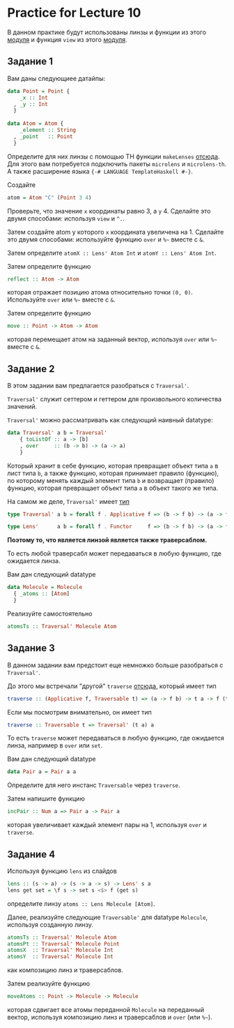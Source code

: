 # Practice for Lecture 10

В данном практике будут использованы линзы и функции из этого 
[модуля](http://hackage.haskell.org/package/microlens-0.4.10/docs/Lens-Micro.html)
и функция `view` из этого [модуля](http://hackage.haskell.org/package/microlens-0.4.10/docs/Lens-Micro-Extras.html#v:view).

## Задание 1

Вам даны следующиee датайпы:
```haskell
data Point = Point { 
    _x :: Int
  , _y :: Int
  }
  
data Atom = Atom { 
    _element :: String
  , _point   :: Point
  }
```

Определите для них линзы с помощью TH функции `makeLenses` [отсюда](http://hackage.haskell.org/package/microlens-th-0.4.2.3/docs/Lens-Micro-TH.html#v:makeLenses). 
Для этого вам потребуется подключить пакеты `microlens` и `microlens-th`. А также расширение языка `{-# LANGUAGE TemplateHaskell #-}`.

Создайте 
```haskell
atom = Atom "C" (Point 3 4)
```

Проверьте, что значение `x` координаты равно 3, а `y` 4. 
Сделайте это двумя способами: используя `view` и `^.`.

Затем создайте atom у которого `x` координата увеличена на 1. 
Сделайте это двумя способами: используйте функцию `over` и `%~` вместе с `&`.

Затем определите `atomX :: Lens' Atom Int` и `atomY :: Lens' Atom Int`.

Затем определите функцию
```haskell
reflect :: Atom -> Atom
```
которая отражает позицию атома относительно точки `(0, 0)`. Используйте `over` или `%~` вместе с `&`.

Затем определите функцию
```haskell
move :: Point -> Atom -> Atom
```
которая перемещает атом на заданный вектор, используя `over` или `%~` вместе с `&`.

## Задание 2
В этом задании вам предлагается разобраться с `Traversal'`.

`Traversal'` служит сеттером и геттером для произвольного количества значений.

`Traversal'` можно рассматривать как следующий наивный datatype:
```haskell
data Traversal' a b = Traversal'
    { toListOf :: a -> [b]
    , over     :: (b -> b) -> (a -> a)
    }
```
Который хранит в себе функцию, которая превращает объект типа `a` в лист типа `b`, а также функцию, 
которая принимает правило (функцию), по которому менять каждый элемент типа `b` и возвращает (правило) функцию, 
которая превращает объект типа `a` в объект такого же типа.

На самом же деле, `Traversal'` имеет [тип](http://hackage.haskell.org/package/microlens-0.4.10/docs/Lens-Micro.html#t:Traversal-39-)
```haskell
type Traversal' a b = forall f . Applicative f => (b -> f b) -> (a -> f a)

type Lens'      a b = forall f . Functor     f => (b -> f b) -> (a -> f a)
```

**Поэтому то, что является линзой является также траверcаблом.**

То есть любой траверсабл может передаваться в любую функцию, где ожидается линза.

Вам дан следующий datatype
```haskell
data Molecule = Molecule 
  { _atoms :: [Atom] 
  }
```

Реализуйте самостоятельно
```haskell
atomsTs :: Traversal' Molecule Atom
```

## Задание 3
В данном задании вам предстоит еще немножко больше разобраться с `Traversal'`.

До этого мы встречали "другой" `traverse` [отсюда](http://hackage.haskell.org/package/base-4.12.0.0/docs/Data-Traversable.html#v:traverse),
который имеет тип
```haskell
traverse :: (Applicative f, Traversable t) => (a -> f b) -> t a -> f (t b)
```
Если мы посмотрим внимательно, он имеет тип
```haskell
traverse :: Traversable t => Traversal' (t a) a
```

То есть `traverse` может передаваться в любую функцию, где ожидается линза, например в `over` или `set`.

Вам дан следующий datatype
```haskell
data Pair a = Pair a a 
```
Определите для него инстанс `Traversable` через `traverse`.

Затем напишите функцию
```haskell
incPair :: Num a => Pair a -> Pair a
```
которая увеличивает каждый элемент пары на 1, используя `over` и `traverse`.

## Задание 4

Используя функцию `lens` из слайдов
```haskell
lens :: (s -> a) -> (s -> a -> s) -> Lens' s a
lens get set = \f s -> set s <$> f (get s)
```
определите линзу `atoms :: Lens Molecule [Atom]`.

Далее, реализуйте следующие `Traversable'` для datatype `Molecule`, используя созданную линзу.

```haskell
atomsTs :: Traversal' Molecule Atom
atomsPt :: Traversal' Molecule Point
atomsX  :: Traversal' Molecule Int
atomsY  :: Traversal' Molecule Int
```
как композицию линз и траверсаблов.

Затем реализуйте функцию
```haskell
moveAtoms :: Point -> Molecule -> Molecule
```
которая сдвигает все атомы переданной `Molecule` на переданный вектор, используя композицию линз и траверсаблов и `over` (или `%~`).

